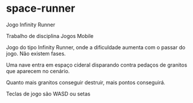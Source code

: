# space-runner
Jogo Infinity Runner

Trabalho de disciplina Jogos Mobile

Jogo do tipo Infinity Runner, onde a dificuldade aumenta com o passar do jogo. Não existem fases.

Uma nave entra em espaço cideral disparando contra pedaços de granitos que aparecem no cenário.

Quanto mais granitos conseguir destruir, mais pontos conseguirá.

Teclas de jogo são WASD ou setas
